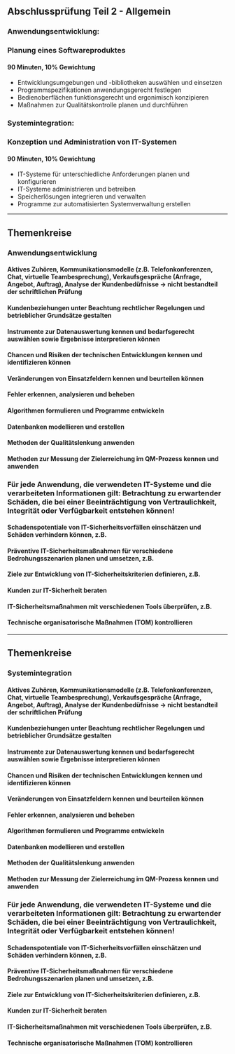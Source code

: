 ## Abschlussprüfung Teil 2 - Allgemein

### Anwendungsentwicklung:
### Planung eines Softwareproduktes
#### 90 Minuten, 10% Gewichtung

- Entwicklungsumgebungen und -bibliotheken auswählen und einsetzen
- Programmspezifikationen anwendungsgerecht festlegen
- Bedienoberflächen funktionsgerecht und ergonimisch konzipieren
- Maßnahmen zur Qualitätskontrolle planen und durchführen

### Systemintegration:
### Konzeption und Administration von IT-Systemen
#### 90 Minuten, 10% Gewichtung

- IT-Systeme für unterschiedliche Anforderungen planen und konfigurieren
- IT-Systeme administrieren und betreiben
- Speicherlösungen integrieren und verwalten
- Programme zur automatisierten Systemverwaltung erstellen


<hr>

## Themenkreise 
### Anwendungsentwicklung

#### Aktives Zuhören, Kommunikationsmodelle (z.B. Telefonkonferenzen, Chat, virtuelle Teambesprechung), Verkaufsgespräche (Anfrage, Angebot, Auftrag), Analyse der Kundenbedüfnisse -> nicht bestandteil der schriftlichen Prüfung
#### Kundenbeziehungen unter Beachtung rechtlicher Regelungen und betrieblicher Grundsätze gestalten
#### Instrumente zur Datenauswertung kennen und bedarfsgerecht auswählen sowie Ergebnisse interpretieren können
#### Chancen und Risiken der technischen Entwicklungen kennen und identifizieren können
#### Veränderungen von Einsatzfeldern kennen und beurteilen können
#### Fehler erkennen, analysieren und beheben
#### Algorithmen formulieren und Programme entwickeln
#### Datenbanken modellieren und erstellen
#### Methoden der Qualitätslenkung anwenden
#### Methoden zur Messung der Zielerreichung im QM-Prozess kennen und anwenden
### Für jede Anwendung, die verwendeten IT-Systeme und die verarbeiteten Informationen gilt: Betrachtung zu erwartender Schäden, die bei einer Beeinträchtigung von Vertraulichkeit, Integrität oder Verfügbarkeit entstehen können!
#### Schadenspotentiale von IT-Sicherheitsvorfällen einschätzen und Schäden verhindern können, z.B.
#### Präventive IT-Sicherheitsmaßnahmen für verschiedene Bedrohungsszenarien planen und umsetzen, z.B.
#### Ziele zur Entwicklung von IT-Sicherheitskriterien definieren, z.B.
#### Kunden zur IT-Sicherheit beraten
#### IT-Sicherheitsmaßnahmen mit verschiedenen Tools überprüfen, z.B.
#### Technische organisatorische Maßnahmen (TOM) kontrollieren


<hr>

## Themenkreise 
### Systemintegration

#### Aktives Zuhören, Kommunikationsmodelle (z.B. Telefonkonferenzen, Chat, virtuelle Teambesprechung), Verkaufsgespräche (Anfrage, Angebot, Auftrag), Analyse der Kundenbedüfnisse -> nicht bestandteil der schriftlichen Prüfung
#### Kundenbeziehungen unter Beachtung rechtlicher Regelungen und betrieblicher Grundsätze gestalten
#### Instrumente zur Datenauswertung kennen und bedarfsgerecht auswählen sowie Ergebnisse interpretieren können
#### Chancen und Risiken der technischen Entwicklungen kennen und identifizieren können
#### Veränderungen von Einsatzfeldern kennen und beurteilen können
#### Fehler erkennen, analysieren und beheben
#### Algorithmen formulieren und Programme entwickeln
#### Datenbanken modellieren und erstellen
#### Methoden der Qualitätslenkung anwenden
#### Methoden zur Messung der Zielerreichung im QM-Prozess kennen und anwenden
### Für jede Anwendung, die verwendeten IT-Systeme und die verarbeiteten Informationen gilt: Betrachtung zu erwartender Schäden, die bei einer Beeinträchtigung von Vertraulichkeit, Integrität oder Verfügbarkeit entstehen können!
#### Schadenspotentiale von IT-Sicherheitsvorfällen einschätzen und Schäden verhindern können, z.B.
#### Präventive IT-Sicherheitsmaßnahmen für verschiedene Bedrohungsszenarien planen und umsetzen, z.B.
#### Ziele zur Entwicklung von IT-Sicherheitskriterien definieren, z.B.
#### Kunden zur IT-Sicherheit beraten
#### IT-Sicherheitsmaßnahmen mit verschiedenen Tools überprüfen, z.B.
#### Technische organisatorische Maßnahmen (TOM) kontrollieren
